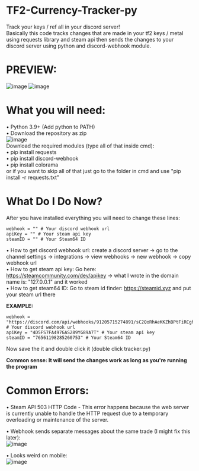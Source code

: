 # TF2-Currency-Tracker-py
Track your keys / ref all in your discord server!  
Basically this code tracks changes that are made in your tf2 keys / metal using requests library and steam api then sends the changes to your discord server using python and discord-webhook module.


# PREVIEW:
![image](https://user-images.githubusercontent.com/51534102/142774711-89e6e486-39bb-4c5e-8562-e2ae00ae4a10.png)
![image](https://user-images.githubusercontent.com/51534102/142774257-051fe165-7d1d-45d4-b3b0-b16e257e4b44.png)




# What you will need:  
• Python 3.9+ (Add python to PATH)  
• Download the repository as zip  
![image](https://user-images.githubusercontent.com/51534102/142775472-13bc4769-ff19-4e26-8212-43377b74e200.png)  
Download the required modules (type all of that inside cmd):  
• pip install requests  
• pip install discord-webhook  
• pip install colorama  
or if you want to skip all of that just go to the folder in cmd and use "pip install -r requests.txt"

# What Do I Do Now?
After you have installed everything you will need to change these lines:  
```
webhook = "" # Your discord webhook url
apiKey = "" # Your steam api key
steamID = "" # Your Steam64 ID
```
• How to get discord webhook url: create a discord server -> go to the channel settings -> integrations -> view webhooks -> new webhook -> copy webhook url  
• How to get steam api key: Go here: https://steamcommunity.com/dev/apikey -> what I wrote in the domain name is: "127.0.0.1" and it worked  
• How to get steam64 ID: Go to steam id finder: https://steamid.xyz and put your steam url there  

**EXAMPLE:**
```
webhook = "https://discord.com/api/webhooks/91205715274891/sC2QoRhAeKKZhBPtFiRCghEf45vSRUoB2nh5f7xPV6ZAHJp" # Your discord webhook url
apiKey = "4D5FS7FA497GAS289YG89A7T" # Your steam api key
steamID = "76561198285260753" # Your Steam64 ID
```
Now save the it and double click it (double click tracker.py)

**Common sense: It will send the changes work as long as you're running the program**



# Common Errors:  
• Steam API 503 HTTP Code - This error happens because the web server is currently unable to handle the HTTP request due to a temporary overloading or maintenance of the server.  

• Webhook sends separate messages about the same trade (I might fix this later):       
![image](https://user-images.githubusercontent.com/51534102/142773946-7f16bbd0-ae57-45c6-84ba-65863d844301.png)  

• Looks weird on mobile:  
![image](https://user-images.githubusercontent.com/51534102/142775051-7c66aa1a-8cf7-4055-962a-567ce8200ba2.png)

